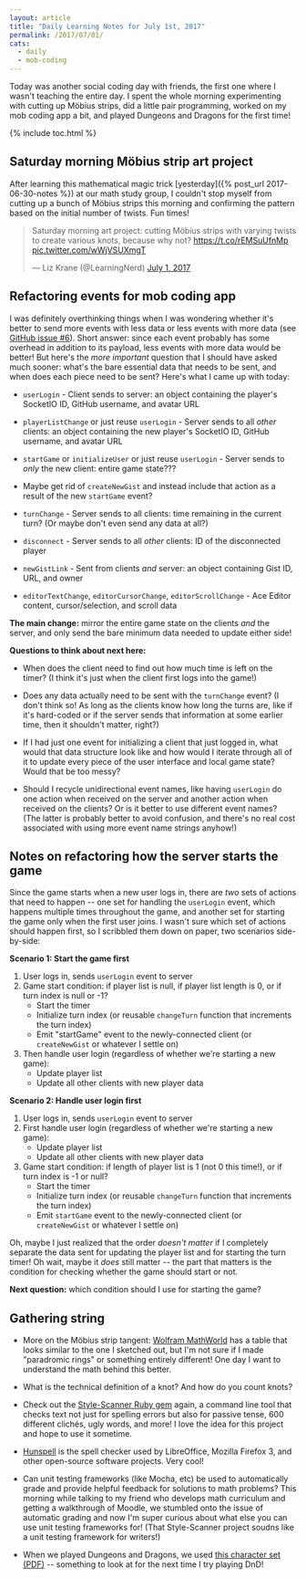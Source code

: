 ```yaml
---
layout: article
title: "Daily Learning Notes for July 1st, 2017"
permalink: /2017/07/01/
cats:
  - daily
  - mob-coding
---
```


Today was another social coding day with friends, the first one where I wasn't teaching the entire day. I spent the whole morning experimenting with cutting up Möbius strips, did a little pair programming, worked on my mob coding app a bit, and played Dungeons and Dragons for the first time!

{% include toc.html %}

## Saturday morning Möbius strip art project

After learning this mathematical magic trick [yesterday]({% post_url 2017-06-30-notes %}) at our math study group, I couldn't stop myself from cutting up a bunch of Möbius strips this morning and confirming the pattern based on the initial number of twists. Fun times!

<blockquote class="twitter-tweet" data-lang="en"><p lang="en" dir="ltr">Saturday morning art project: cutting Möbius strips with varying twists to create various knots, because why not? <a href="https://t.co/rEMSuUfnMp">https://t.co/rEMSuUfnMp</a> <a href="https://t.co/wWjVSUXmgT">pic.twitter.com/wWjVSUXmgT</a></p>&mdash; Liz Krane (@LearningNerd) <a href="https://twitter.com/LearningNerd/status/881296153014173696">July 1, 2017</a></blockquote>
<script async src="//platform.twitter.com/widgets.js" charset="utf-8"></script>

## Refactoring events for mob coding app

I was definitely overthinking things when I was wondering whether it's better to send more events with less data or less events with more data (see [GitHub issue #6](https://github.com/LearnTeachCode/mob-coding/issues/6)). Short answer: since each event probably has some overhead in addition to its payload, less events with more data would be better! But here's the *more important* question that I should have asked much sooner: what's the bare essential data that needs to be sent, and when does each piece need to be sent? Here's what I came up with today:

  - `userLogin` - Client sends to server: an object containing the player's SocketIO ID, GitHub username, and avatar URL

  - `playerListChange` or just reuse `userLogin` - Server sends to all *other* clients: an object containing the new player's SocketIO ID, GitHub username, and avatar URL

  - `startGame` or `initializeUser` or just reuse `userLogin` - Server sends to *only* the new client: entire game state???

  - Maybe get rid of `createNewGist` and instead include that action as a result of the new `startGame` event?

  - `turnChange` - Server sends to all clients: time remaining in the current turn? (Or maybe don't even send any data at all?)

  - `disconnect` - Server sends to all *other* clients: ID of the disconnected player

  - `newGistLink` - Sent from clients *and* server: an object containing Gist ID, URL, and owner

  - `editorTextChange`, `editorCursorChange`, `editorScrollChange` - Ace Editor content, cursor/selection, and scroll data

**The main change:** mirror the entire game state on the clients *and* the server, and only send the bare minimum data needed to update either side!

**Questions to think about next here:**

  - When does the client need to find out how much time is left on the timer? (I think it's just when the client first logs into the game!)

  - Does any data actually need to be sent with the `turnChange` event? (I don't think so! As long as the clients know how long the turns are, like if it's hard-coded or if the server sends that information at some earlier time, then it shouldn't matter, right?)

  - If I had just one event for initializing a client that just logged in, what would that data structure look like and how would I iterate through all of it to update every piece of the user interface and local game state? Would that be too messy?

  - Should I recycle unidirectional event names, like having `userLogin` do one action when received on the server and another action when received on the clients? Or is it better to use different event names? (The latter is probably better to avoid confusion, and there's no real cost associated with using more event name strings anyhow!)


## Notes on refactoring how the server starts the game

Since the game starts when a new user logs in, there are *two* sets of actions that need to happen -- one set for handling the `userLogin` event, which happens multiple times throughout the game, and another set for starting the game only when the first user joins. I wasn't sure which set of actions should happen first, so I scribbled them down on paper, two scenarios side-by-side:


**Scenario 1: Start the game first**

  1. User logs in, sends `userLogin` event to server
  2.  Game start condition: if player list is null, if player list length is 0, or if turn index is null or -1?
      - Start the timer
      - Initialize turn index (or reusable `changeTurn` function that increments the turn index)
      - Emit "startGame" event to the newly-connected client (or `createNewGist` or whatever I settle on)
  3. Then handle user login (regardless of whether we're starting a new game):
      - Update player list
      - Update all other clients with new player data


**Scenario 2: Handle user login first**

  1. User logs in, sends `userLogin` event to server
  2. First handle user login (regardless of whether we're starting a new game):
      - Update player list
      - Update all other clients with new player data
  3. Game start condition: if length of player list is 1 (not 0 this time!), or if turn index is -1 or null?
      - Start the timer
      - Initialize turn index (or reusable `changeTurn` function that increments the turn index)
      - Emit `startGame` event to the newly-connected client (or `createNewGist` or whatever I settle on)

Oh, maybe I just realized that the order *doesn't matter* if I completely separate the data sent for updating the player list and for starting the turn timer! Oh wait, maybe it *does* still matter -- the part that matters is the condition for checking whether the game should start or not.

**Next question:** which condition should I use for starting the game?


## Gathering string

  - More on the Möbius strip tangent: [Wolfram MathWorld](http://mathworld.wolfram.com/MoebiusStrip.html) has a table that looks similar to the one I sketched out, but I'm not sure if I made "paradromic rings" or something entirely different! One day I want to understand the math behind this better.

  - What is the technical definition of a knot? And how do you count knots?

  - Check out the [Style-Scanner Ruby gem](https://github.com/jackkinsella/Style-Scanner) again, a command line tool that checks text not just for spelling errors but also for passive tense, 600 different clichés, ugly words, and more! I love the idea for this project and hope to use it sometime.

  - [Hunspell](http://hunspell.github.io/) is the spell checker used by LibreOffice, Mozilla Firefox 3, and other open-source software projects. Very cool!

  - Can unit testing frameworks (like Mocha, etc) be used to automatically grade and provide helpful feedback for solutions to math problems? This morning while talking to my friend who develops math curriculum and getting a walkthrough of Moodle, we stumbled onto the issue of automatic grading and now I'm super curious about what else you can use unit testing frameworks for! (That Style-Scanner project soudns like a unit testing framework for writers!)

  - When we played Dungeons and Dragons, we used [this character set (PDF)](http://media.wizards.com/downloads/dnd/StarterSet_Characters.pdf) -- something to look at for the next time I try playing DnD!
